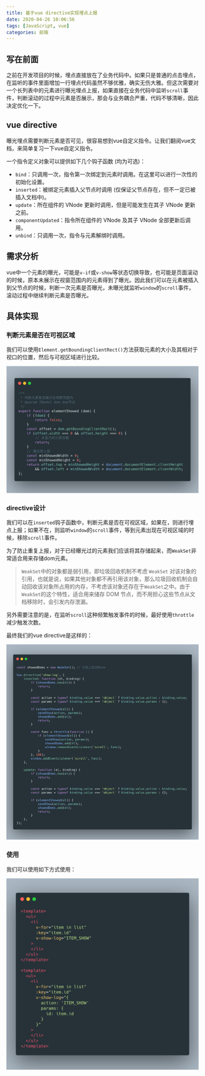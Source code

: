 ```yaml
---
title: 基于vue directive实现埋点上报
date: 2020-04-26 10:06:56
tags: [JavaScript, vue]
categories: 前端
---
```

## 写在前面

之前在开发项目的时候，埋点直接放在了业务代码中。如果只是普通的点击埋点，在监听的事件里面增加一行埋点代码虽然不够优雅，确实无伤大雅。但这次需要对一个长列表中的元素进行曝光埋点上报，如果直接在业务代码中监听`scroll`事件，判断滚动的过程中元素是否展示，那会与业务耦合严重，代码不够清晰，因此决定优化一下。

## vue directive

曝光埋点需要判断元素是否可见，很容易想到vue自定义指令。让我们翻阅vue文档，来简单复习一下vue自定义指令。

一个指令定义对象可以提供如下几个钩子函数 (均为可选)：
* `bind`：只调用一次，指令第一次绑定到元素时调用。在这里可以进行一次性的初始化设置。
* `inserted`：被绑定元素插入父节点时调用 (仅保证父节点存在，但不一定已被插入文档中)。
* `update`：所在组件的 VNode 更新时调用，但是可能发生在其子 VNode 更新之前。
* `componentUpdated`：指令所在组件的 VNode 及其子 VNode 全部更新后调用。
* `unbind`：只调用一次，指令与元素解绑时调用。

## 需求分析

vue中一个元素的曝光，可能是`v-if`或`v-show`等状态切换导致，也可能是页面滚动的时候，原本未展示在视窗范围内的元素得到了曝光。因此我们可以在元素被插入到父节点的时候，判断一次元素是否曝光，未曝光就监听`window`的`scroll`事件，滚动过程中继续判断元素是否曝光。

## 具体实现

### 判断元素是否在可视区域

我们可以使用`Element.getBoundingClientRect()`方法获取元素的大小及其相对于视口的位置，然后与可视区域进行比较。

![NOOBS Files](基于vue-directive实现埋点上报/elementShowed.png)

### directive设计

我们可以在`inserted`钩子函数中，判断元素是否在可视区域，如果在，则进行埋点上报；如果不在，则监听`window`的`scroll`事件，等到元素出现在可视区域的时候，移除`scroll`事件。

为了防止重复上报，对于已经曝光过的元素我们应该将其存储起来，而`WeakSet`非常适合用来存储dom元素。

>`WeakSet`中的对象都是弱引用，即垃圾回收机制不考虑 `WeakSet` 对该对象的引用，也就是说，如果其他对象都不再引用该对象，那么垃圾回收机制会自动回收该对象所占用的内存，不考虑该对象还存在于`WeakSet`之中。由于`WeakSet`的这个特性，适合用来储存 DOM 节点，而不用担心这些节点从文档移除时，会引发内存泄漏。

另外需要注意的是，在监听`scroll`这种频繁触发事件的时候，最好使用`throttle`减少触发次数。

最终我们的vue directive是这样的：

![NOOBS Files](基于vue-directive实现埋点上报/directive.png)

### 使用

我们可以使用如下方式使用：

![NOOBS Files](基于vue-directive实现埋点上报/demo.png)